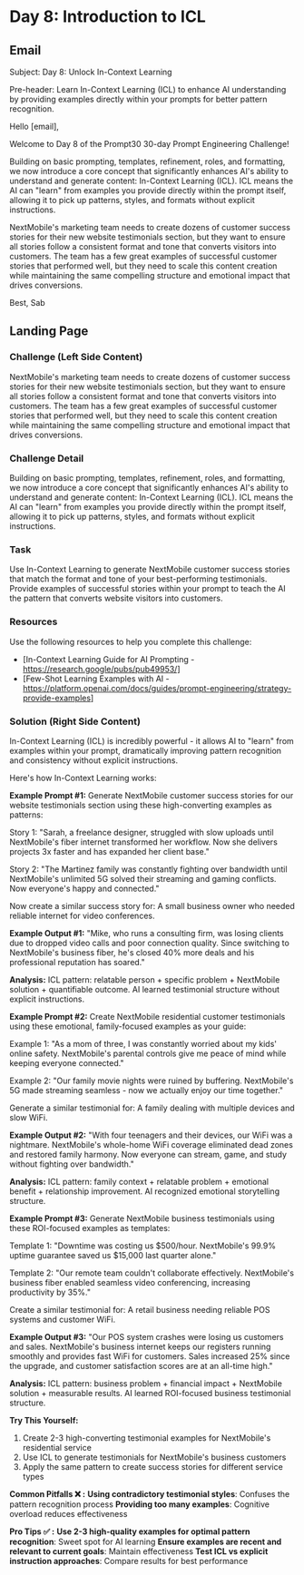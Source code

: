 # Day 8: Introduction to ICL

## Email
Subject: Day 8: Unlock In-Context Learning

Pre-header: Learn In-Context Learning (ICL) to enhance AI understanding by providing examples directly within your prompts for better pattern recognition.

Hello [email],

Welcome to Day 8 of the Prompt30 30-day Prompt Engineering Challenge!

Building on basic prompting, templates, refinement, roles, and formatting, we now introduce a core concept that significantly enhances AI's ability to understand and generate content: In-Context Learning (ICL). ICL means the AI can "learn" from examples you provide directly within the prompt itself, allowing it to pick up patterns, styles, and formats without explicit instructions.

NextMobile's marketing team needs to create dozens of customer success stories for their new website testimonials section, but they want to ensure all stories follow a consistent format and tone that converts visitors into customers. The team has a few great examples of successful customer stories that performed well, but they need to scale this content creation while maintaining the same compelling structure and emotional impact that drives conversions.

Best, Sab

## Landing Page

### Challenge (Left Side Content)
NextMobile's marketing team needs to create dozens of customer success stories for their new website testimonials section, but they want to ensure all stories follow a consistent format and tone that converts visitors into customers. The team has a few great examples of successful customer stories that performed well, but they need to scale this content creation while maintaining the same compelling structure and emotional impact that drives conversions.

### Challenge Detail
Building on basic prompting, templates, refinement, roles, and formatting, we now introduce a core concept that significantly enhances AI's ability to understand and generate content: In-Context Learning (ICL). ICL means the AI can "learn" from examples you provide directly within the prompt itself, allowing it to pick up patterns, styles, and formats without explicit instructions.

### Task
Use In-Context Learning to generate NextMobile customer success stories that match the format and tone of your best-performing testimonials. Provide examples of successful stories within your prompt to teach the AI the pattern that converts website visitors into customers.

### Resources
Use the following resources to help you complete this challenge:
- [In-Context Learning Guide for AI Prompting - https://research.google/pubs/pub49953/]
- [Few-Shot Learning Examples with AI - https://platform.openai.com/docs/guides/prompt-engineering/strategy-provide-examples]

### Solution (Right Side Content)
In-Context Learning (ICL) is incredibly powerful - it allows AI to "learn" from examples within your prompt, dramatically improving pattern recognition and consistency without explicit instructions.

Here's how In-Context Learning works:

**Example Prompt #1:**
Generate NextMobile customer success stories for our website testimonials section using these high-converting examples as patterns:

Story 1: "Sarah, a freelance designer, struggled with slow uploads until NextMobile's fiber internet transformed her workflow. Now she delivers projects 3x faster and has expanded her client base."

Story 2: "The Martinez family was constantly fighting over bandwidth until NextMobile's unlimited 5G solved their streaming and gaming conflicts. Now everyone's happy and connected."

Now create a similar success story for: A small business owner who needed reliable internet for video conferences.

**Example Output #1:**
"Mike, who runs a consulting firm, was losing clients due to dropped video calls and poor connection quality. Since switching to NextMobile's business fiber, he's closed 40% more deals and his professional reputation has soared."

**Analysis:** ICL pattern: relatable person + specific problem + NextMobile solution + quantifiable outcome. AI learned testimonial structure without explicit instructions.

**Example Prompt #2:**
Create NextMobile residential customer testimonials using these emotional, family-focused examples as your guide:

Example 1: "As a mom of three, I was constantly worried about my kids' online safety. NextMobile's parental controls give me peace of mind while keeping everyone connected."

Example 2: "Our family movie nights were ruined by buffering. NextMobile's 5G made streaming seamless - now we actually enjoy our time together."

Generate a similar testimonial for: A family dealing with multiple devices and slow WiFi.

**Example Output #2:**
"With four teenagers and their devices, our WiFi was a nightmare. NextMobile's whole-home WiFi coverage eliminated dead zones and restored family harmony. Now everyone can stream, game, and study without fighting over bandwidth."

**Analysis:** ICL pattern: family context + relatable problem + emotional benefit + relationship improvement. AI recognized emotional storytelling structure.

**Example Prompt #3:**
Generate NextMobile business testimonials using these ROI-focused examples as templates:

Template 1: "Downtime was costing us $500/hour. NextMobile's 99.9% uptime guarantee saved us $15,000 last quarter alone."

Template 2: "Our remote team couldn't collaborate effectively. NextMobile's business fiber enabled seamless video conferencing, increasing productivity by 35%."

Create a similar testimonial for: A retail business needing reliable POS systems and customer WiFi.

**Example Output #3:**
"Our POS system crashes were losing us customers and sales. NextMobile's business internet keeps our registers running smoothly and provides fast WiFi for customers. Sales increased 25% since the upgrade, and customer satisfaction scores are at an all-time high."

**Analysis:** ICL pattern: business problem + financial impact + NextMobile solution + measurable results. AI learned ROI-focused business testimonial structure.

**Try This Yourself:**
1. Create 2-3 high-converting testimonial examples for NextMobile's residential service
2. Use ICL to generate testimonials for NextMobile's business customers
3. Apply the same pattern to create success stories for different service types

**Common Pitfalls ❌ :**
**Using contradictory testimonial styles**: Confuses the pattern recognition process
**Providing too many examples**: Cognitive overload reduces effectiveness

**Pro Tips ✅ :**
**Use 2-3 high-quality examples for optimal pattern recognition**: Sweet spot for AI learning
**Ensure examples are recent and relevant to current goals**: Maintain effectiveness
**Test ICL vs explicit instruction approaches**: Compare results for best performance 